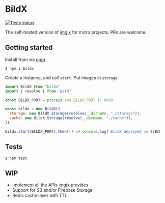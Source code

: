 # BildX

[![Tests status](https://github.com/adamazad/bildx/workflows/Tests/badge.svg)](https://github.com/adamazad/bildx/actions)

The self-hosted version of [imgix](https://imgix.com/) for micro projects. PRs are welcome.

## Getting started

Install from via [npm](https://npmjs.com/package/bildx)

```
$ npm i bildx
```

Create a instance, and call `start`. Put images in `storage`

```javascript
import BildX from "bildx"
import { resolve } from "path"

const BILDX_PORT = process.env.BILDX_PORT || 4000

const bildx = new BildX({
  storage: new BildX.Storage(resolve(__dirname, "./storage")),
  cache: new BildX.Storage(resolve(__dirname, "./cache")),
})

bildx.start(BILDX_PORT).then(() => console.log(`BildX deployed on ${BILDX_PORT}`)
```

## Tests

```
$ npm test
```

## WIP

- Implement all [the APIs](https://docs.imgix.com/apis/url) imgix provides
- Support for S3 and/or Firebase Storage
- Redis cache layer with TTL
